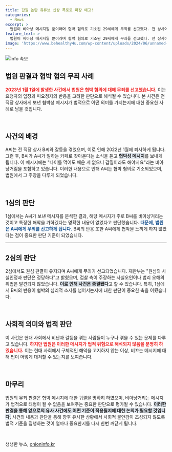 ```yaml
---
title: 갑질 논란 유튜브 신상 폭로로 파장 예고!
categories:
  - News
excerpt: >
  법원이 비아냥 메시지일 뿐이라며 협박 혐의로 기소된 29세에게 무죄를 선고했다. 전 상사에게 폭로하겠다는 메시지가 해악 고지로 보기 어렵다는 판단의 배경은? 법조계의 논란 속 사건의 전말을 확인해보세요!
feature_text: >
  법원이 비아냥 메시지일 뿐이라며 협박 혐의로 기소된 29세에게 무죄를 선고했다. 전 상사에게 폭로하겠다는 메시지가 해악 고지로 보기 어렵다는 판단의 배경은? 법조계의 논란 속 사건의 전말을 확인해보세요!
image: 'https://www.behealthy4u.com/wp-content/uploads/2024/06/unnamed-file.png'
---
```


<p><img src="https://www.behealthy4u.com/wp-content/uploads/2024/06/unnamed-file.png" alt="info 속보" /></p>

<h2 data-ke-size="size26">법원 판결과 협박 혐의 무죄 사례</h2>

<p><b><span style="color: #ee2323;">2023년 1월 1일에 발생한 사건에서 법원은 협박 혐의에 대해 무죄를 선고했습니다.</span></b> 이는 요청자의 입장과 피요청자의 반응을 고려한 판단으로 해석될 수 있습니다. 본 사건은 전 직장 상사에게 보낸 협박성 메시지가 법적으로 어떤 의미를 가지는지에 대한 중요한 사례로 남을 것입니다.</p>

<p data-ke-size="size16">&nbsp;</p>

<h2 data-ke-size="size26">사건의 배경</h2>

<p>A씨는 전 직장 상사 B씨와 갈등을 겪었으며, 이로 인해 2022년 1월에 퇴사하게 됩니다. 그런 후, B씨가 A씨가 일하는 카페로 찾아온다는 소식을 듣고 <b><span style="background-color: #21538527;">협박성 메시지</span></b>를 보내게 됩니다. 이 메시지에는 "나이를 먹어도 배운 게 없으니 갑질이라도 해야지요"라는 비아냥거림을 포함하고 있습니다. 이러한 내용으로 인해 A씨는 협박 혐의로 기소되었으며, 법원에서 그 주장을 다루게 되었습니다.</p>

<p data-ke-size="size16">&nbsp;</p>

<h2 data-ke-size="size26">1심의 판단</h2>

<p>1심에서는 A씨가 보낸 메시지를 분석한 결과, 해당 메시지가 주로 B씨를 비아냥거리는 것이고 특정한 해악을 가하겠다는 명확한 내용이 없었다고 판단했습니다. <b><span style="color: #1a5490;">때문에, 법원은 A씨에게 무죄를 선고하게 됩니다.</span></b> B씨의 반응 또한 A씨에게 협박을 느끼게 하지 않았다는 점이 중요한 판단 기준이 되었습니다.</p>

<hr>

<h2 data-ke-size="size26">2심의 판단</h2>

<p>2심에서도 원심 판결이 유지되며 A씨에게 무죄가 선고되었습니다. 재판부는 "원심의 사실인정과 판단은 정당하다"고 밝혔으며, 검찰 측이 주장하는 사실오인이나 법리 오해의 위법은 발견되지 않았습니다. <b><span style="background-color: #21538527;">이로 인해 사건은 종결됐다</span></b>고 할 수 있습니다. 특히, 1심에서 B씨의 반응이 협박의 심리적 소지를 넘어서는지에 대한 판단이 중요한 축을 이뤘습니다.</p>

<p data-ke-size="size16">&nbsp;</p>

<h2 data-ke-size="size26">사회적 의미와 법적 판단</h2>

<p>이 사건은 현대 사회에서 비난과 갈등을 겪는 사람들이 누구나 겪을 수 있는 문제를 다루고 있습니다. <b><span style="color: #ee2323;">하지만 법원은 이러한 메시지가 법적 위험으로 해석되지 않음을 분명히 하였습니다.</span></b> 이는 현대 사회에서 구체적인 해악을 고지하지 않는 이상, 비꼬는 메시지에 대해 법이 어떻게 대처할 수 있는지를 보여줍니다.</p>

<p data-ke-size="size16">&nbsp;</p>

<h2 data-ke-size="size26">마무리</h2>

<p>법원의 무죄 판결은 협박 메시지에 대한 귀결을 명확히 하였으며, 비아냥거리는 메시지가 법적으로 태형이 될 수 없음을 보여주는 중요한 판단으로 평가될 수 있습니다. <b><span style="background-color: #21538527;">이러한 판결을 통해 앞으로의 유사 사건에도 어떤 기준이 적용될지에 대한 논의가 필요할 것입니다.</span></b> 사건의 내용과 판단을 통해 향후 유사한 상황에서 사회적 불안감이 조성되지 않도록 법적 기준을 집행하는 것이 얼마나 중요한지를 다시 한번 깨닫게 됩니다.</p>

<p data-ke-size="size16">&nbsp;</p>
생생한 뉴스, <a href="https://onioninfo.kr" rel="dofollow">onioninfo.kr</a>


